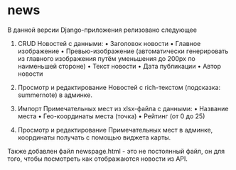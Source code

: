 # news
В данной версии Django-приложения релизовано следующее 

1. CRUD Новостей с данными:
• Заголовок новости
• Главное изображение
• Превью-изображение (автоматически генерировать из главного изображения путём
уменьшения до 200px по наименьшей стороне)
• Текст новости
• Дата публикации
• Автор новости

2. Просмотр и редактирование Новостей с rich-текстом (подсказка: summernote) в админке.

3. Импорт Примечательных мест из xlsx-файла с данными:
• Название места
• Гео-координаты места (точка)
• Рейтинг (от 0 до 25)
4. Просмотр и редактирование Примечательных мест в админке, координаты получать с
помощью виджета карты.

Также добавлен файл newspage.html - это не постоянный файл, он для того, чтобы посмотреть как отображаются новости из API.
